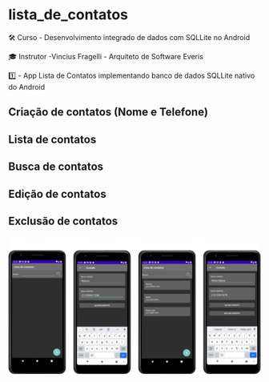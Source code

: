 # lista_de_contatos
 

 🛠️ Curso - Desenvolvimento integrado de dados com SQLLite no Android
 
 🎓 Instrutor -Vincius Fragelli - Arquiteto de Software Everis
 
 1️⃣ - App Lista de Contatos implementando banco de dados SQLLite nativo do Android
 
 ## Criação de contatos (Nome e Telefone)
 ## Lista de contatos
 ## Busca de contatos
 ## Edição de contatos
 ## Exclusão de contatos
 
 ![tabela](https://github.com/Mayconfuzita86/lista_de_contatos/blob/main/app/src/main/res/drawable-v24/lista_de_contatos.png)
